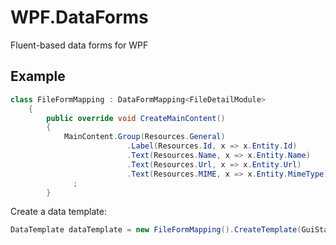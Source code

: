 # WPF.DataForms
Fluent-based data forms for WPF


## Example ##

```CS
class FileFormMapping : DataFormMapping<FileDetailModule>
    {
        public override void CreateMainContent()
        {
            MainContent.Group(Resources.General)
                          .Label(Resources.Id, x => x.Entity.Id)
                          .Text(Resources.Name, x => x.Entity.Name)
                          .Text(Resources.Url, x => x.Entity.Url)
                          .Text(Resources.MIME, x => x.Entity.MimeType)
              ;
        }
```

Create a data template:

```CS
DataTemplate dataTemplate = new FileFormMapping().CreateTemplate(GuiStates.View);
```
